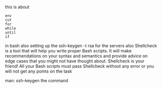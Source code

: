 this is about 

    env
    cut
    for
    while
    until
    if
in bash
also setting up the ssh-keygen -t rsa for the servers
also Shellcheck is a tool that will help you write proper Bash scripts. It will make recommendations on your syntax and semantics and provide advice on edge cases that you might not have thought about. Shellcheck is your friend! All your Bash scripts must pass Shellcheck without any error or you will not get any points on the task


man: ssh-keygen the command
